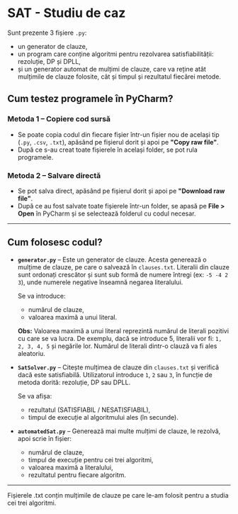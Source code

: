 # SAT - Studiu de caz

Sunt prezente 3 fișiere `.py`:

- un generator de clauze,
- un program care conține algoritmi pentru rezolvarea satisfiabilității: rezoluție, DP și DPLL,
- și un generator automat de mulțimi de clauze, care va reține atât mulțimile de clauze folosite, cât și timpul și rezultatul fiecărei metode.

## Cum testez programele în PyCharm?

### Metoda 1 – Copiere cod sursă
- Se poate copia codul din fiecare fișier într-un fișier nou de același tip (`.py`, `.csv`, `.txt`), apăsând pe fișierul dorit și apoi pe **"Copy raw file"**.
- După ce s-au creat toate fișierele în același folder, se pot rula programele.

### Metoda 2 – Salvare directă
- Se pot salva direct, apăsând pe fișierul dorit și apoi pe **"Download raw file"**.
- După ce au fost salvate toate fișierele într-un folder, se apasă pe **File > Open** în PyCharm și se selectează folderul cu codul necesar.

---

## Cum folosesc codul?

- **`generator.py`** – Este un generator de clauze. Acesta generează o mulțime de clauze, pe care o salvează în `clauses.txt`. Literalii din clauze sunt ordonați crescător și sunt sub formă de numere întregi (ex: `-5 -4 2 3`), unde numerele negative înseamnă negarea literalului.

  Se va introduce:
  - numărul de clauze,
  - valoarea maximă a unui literal.

  **Obs:** Valoarea maximă a unui literal reprezintă numărul de literali pozitivi cu care se va lucra. De exemplu, dacă se introduce 5, literalii vor fi: `1, 2, 3, 4, 5` și negările lor. Numărul de literali dintr-o clauză va fi ales aleatoriu.

- **`SatSolver.py`** – Citește mulțimea de clauze din `clauses.txt` și verifică dacă este satisfiabilă. Utilizatorul introduce `1`, `2` sau `3`, în funcție de metoda dorită: rezoluție, DP sau DPLL.

  Se va afișa:
  - rezultatul (SATISFIABIL / NESATISFIABIL),
  - timpul de execuție al algoritmului ales (în secunde).

- **`automatedSat.py`** – Generează mai multe mulțimi de clauze, le rezolvă, apoi scrie în fișier:
  - numărul de clauze,
  - timpul de execuție pentru cei trei algoritmi,
  - valoarea maximă a literalului,
  - rezultatul pentru fiecare algoritm.

---
Fișierele .txt conțin mulțimile de clauze pe care le-am folosit pentru a studia cei trei algoritmi.

